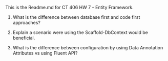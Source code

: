  
This is the Readme.md for CT 406 HW 7 - Entity Framework.

1. What is the difference between database first and code first approaches?

2. Explain a scenario were using the Scaffold-DbContext would be beneficial.

3. What is the difference between configuration by using Data Annotation Attributes vs using Fluent API? 
